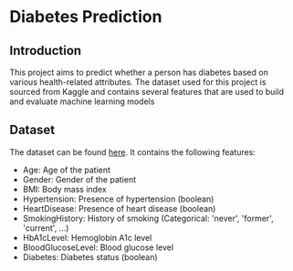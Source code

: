 # Diabetes Prediction

## Introduction
This project aims to predict whether a person has diabetes based on various health-related attributes. The dataset used for this project is sourced from Kaggle and contains several features that are used to build and evaluate machine learning models

## Dataset
The dataset can be found [here](https://www.kaggle.com/datasets/iammustafatz/diabetes-prediction-dataset/data). It contains the following features:

* Age: Age of the patient
* Gender: Gender of the patient
* BMI: Body mass index
* Hypertension: Presence of hypertension (boolean)
* HeartDisease: Presence of heart disease (boolean)
* SmokingHistory: History of smoking (Categorical: 'never', 'former', 'current', ...)
* HbA1cLevel: Hemoglobin A1c level
* BloodGlucoseLevel: Blood glucose level
* Diabetes: Diabetes status (boolean)
